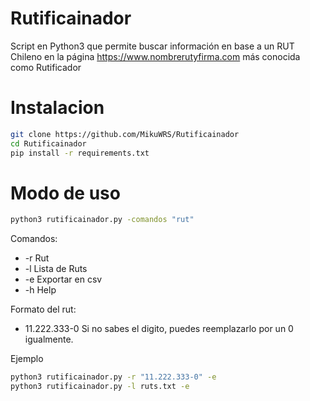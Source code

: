 # Rutificainador
Script en Python3 que permite buscar información en base a un RUT Chileno en la página https://www.nombrerutyfirma.com más conocida como Rutificador


# Instalacion
```bash
git clone https://github.com/MikuWRS/Rutificainador
cd Rutificainador
pip install -r requirements.txt
```

# Modo de uso

```bash
python3 rutificainador.py -comandos "rut"
```
Comandos:
- -r Rut
- -l Lista de Ruts
- -e Exportar en csv
- -h Help

Formato del rut:
- 11.222.333-0
Si no sabes el digito, puedes reemplazarlo por un 0 igualmente.

Ejemplo
```bash
python3 rutificainador.py -r "11.222.333-0" -e
python3 rutificainador.py -l ruts.txt -e
```
